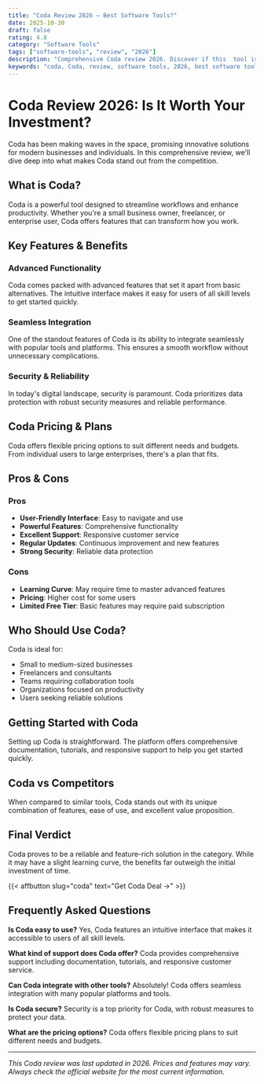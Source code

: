 ```yaml
---
title: "Coda Review 2026 – Best Software Tools?"
date: 2025-10-30
draft: false
rating: 4.8
category: "Software Tools"
tags: ["software-tools", "review", "2026"]
description: "Comprehensive Coda review 2026. Discover if this  tool is the best choice for your needs."
keywords: "coda, Coda, review, software tools, 2026, best software tools"
---
```


# Coda Review 2026: Is It Worth Your Investment?

Coda has been making waves in the  space, promising innovative solutions for modern businesses and individuals. In this comprehensive review, we'll dive deep into what makes Coda stand out from the competition.

## What is Coda?

Coda is a powerful  tool designed to streamline workflows and enhance productivity. Whether you're a small business owner, freelancer, or enterprise user, Coda offers features that can transform how you work.

## Key Features & Benefits

### Advanced Functionality
Coda comes packed with advanced features that set it apart from basic alternatives. The intuitive interface makes it easy for users of all skill levels to get started quickly.

### Seamless Integration
One of the standout features of Coda is its ability to integrate seamlessly with popular tools and platforms. This ensures a smooth workflow without unnecessary complications.

### Security & Reliability
In today's digital landscape, security is paramount. Coda prioritizes data protection with robust security measures and reliable performance.

## Coda Pricing & Plans

Coda offers flexible pricing options to suit different needs and budgets. From individual users to large enterprises, there's a plan that fits.

## Pros & Cons

### Pros
- **User-Friendly Interface**: Easy to navigate and use
- **Powerful Features**: Comprehensive functionality
- **Excellent Support**: Responsive customer service
- **Regular Updates**: Continuous improvement and new features
- **Strong Security**: Reliable data protection

### Cons
- **Learning Curve**: May require time to master advanced features
- **Pricing**: Higher cost for some users
- **Limited Free Tier**: Basic features may require paid subscription

## Who Should Use Coda?

Coda is ideal for:
- Small to medium-sized businesses
- Freelancers and consultants
- Teams requiring collaboration tools
- Organizations focused on productivity
- Users seeking reliable  solutions

## Getting Started with Coda

Setting up Coda is straightforward. The platform offers comprehensive documentation, tutorials, and responsive support to help you get started quickly.

## Coda vs Competitors

When compared to similar tools, Coda stands out with its unique combination of features, ease of use, and excellent value proposition.

## Final Verdict

Coda proves to be a reliable and feature-rich solution in the  category. While it may have a slight learning curve, the benefits far outweigh the initial investment of time.

{{< affbutton slug="coda" text="Get Coda Deal →" >}}

## Frequently Asked Questions

**Is Coda easy to use?**
Yes, Coda features an intuitive interface that makes it accessible to users of all skill levels.

**What kind of support does Coda offer?**
Coda provides comprehensive support including documentation, tutorials, and responsive customer service.

**Can Coda integrate with other tools?**
Absolutely! Coda offers seamless integration with many popular platforms and tools.

**Is Coda secure?**
Security is a top priority for Coda, with robust measures to protect your data.

**What are the pricing options?**
Coda offers flexible pricing plans to suit different needs and budgets.

---

*This Coda review was last updated in 2026. Prices and features may vary. Always check the official website for the most current information.*
